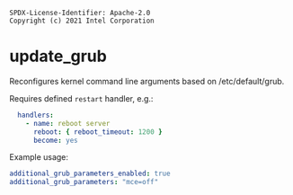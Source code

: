 ```text
SPDX-License-Identifier: Apache-2.0
Copyright (c) 2021 Intel Corporation
```

# update_grub

Reconfigures kernel command line arguments based on /etc/default/grub.

Requires defined `restart` handler, e.g.:

```yaml
  handlers:
    - name: reboot server
      reboot: { reboot_timeout: 1200 }
      become: yes
```

Example usage:
```yaml
additional_grub_parameters_enabled: true
additional_grub_parameters: "mce=off"
```
